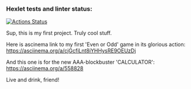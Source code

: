 ### Hexlet tests and linter status:
[![Actions Status](https://github.com/Zhostt/frontend-project-44/workflows/hexlet-check/badge.svg)](https://github.com/Zhostt/frontend-project-44/actions)

Sup, this is my first project. Truly cool stuff.

Here is ascinema link to my first 'Even or Odd' game in its glorious action: https://asciinema.org/a/cjGcfiLnt8iYHHysRE9OEUzDj

And this one is for the new AAA-blockbuster 'CALCULATOR': https://asciinema.org/a/558828

Live and drink, friend!
